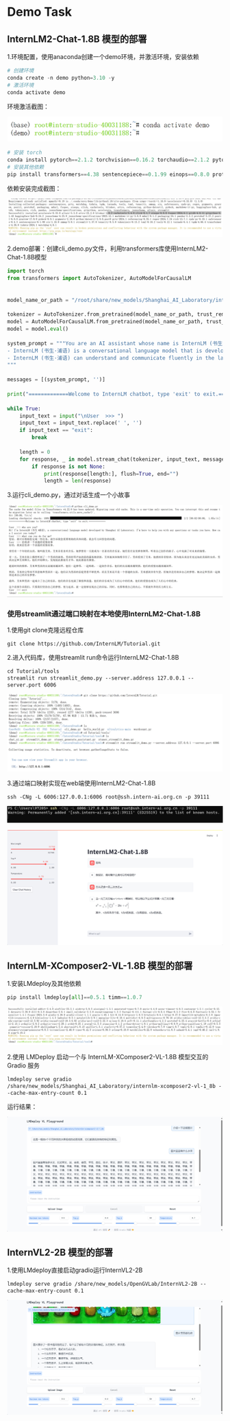 # Demo Task

## InternLM2-Chat-1.8B 模型的部署

1.环境配置，使用anaconda创建一个demo环境，并激活环境，安装依赖

```python
# 创建环境
conda create -n demo python=3.10 -y
# 激活环境
conda activate demo
```

环境激活截图：

![](../../sources/L1/Demo/01.png)

```python
# 安装 torch
conda install pytorch==2.1.2 torchvision==0.16.2 torchaudio==2.1.2 pytorch-cuda=12.1 -c pytorch -c nvidia -y
# 安装其他依赖
pip install transformers==4.38 sentencepiece==0.1.99 einops==0.8.0 protobuf==5.27.2 accelerate==0.33.0 streamlit==1.37.0
```

依赖安装完成截图：

![](../../sources/L1/Demo/02.png)

2.demo部署：创建cli_demo.py文件，利用transformers库使用InternLM2-Chat-1.8B模型

```python
import torch
from transformers import AutoTokenizer, AutoModelForCausalLM


model_name_or_path = "/root/share/new_models/Shanghai_AI_Laboratory/internlm2-chat-1_8b"

tokenizer = AutoTokenizer.from_pretrained(model_name_or_path, trust_remote_code=True, device_map='cuda:0')
model = AutoModelForCausalLM.from_pretrained(model_name_or_path, trust_remote_code=True, torch_dtype=torch.bfloat16, device_map='cuda:0')
model = model.eval()

system_prompt = """You are an AI assistant whose name is InternLM (书生·浦语).
- InternLM (书生·浦语) is a conversational language model that is developed by Shanghai AI Laboratory (上海人工智能实验室). It is designed to be helpful, honest, and harmless.
- InternLM (书生·浦语) can understand and communicate fluently in the language chosen by the user such as English and 中文.
"""

messages = [(system_prompt, '')]

print("=============Welcome to InternLM chatbot, type 'exit' to exit.=============")

while True:
    input_text = input("\nUser  >>> ")
    input_text = input_text.replace(' ', '')
    if input_text == "exit":
        break

    length = 0
    for response, _ in model.stream_chat(tokenizer, input_text, messages):
        if response is not None:
            print(response[length:], flush=True, end="")
            length = len(response)
```

3.运行cli_demo.py，通过对话生成一个小故事

![](../../sources/L1/Demo/03.png)

### 使用streamlit通过端口映射在本地使用InternLM2-Chat-1.8B

1.使用git clone克隆远程仓库

```shell
git clone https://github.com/InternLM/Tutorial.git
```

2.进入代码库，使用streamlit run命令运行InternLM2-Chat-1.8B

```shell
cd Tutorial/tools
streamlit run streamlit_demo.py --server.address 127.0.0.1 --server.port 6006
```

![](../../sources/L1/Demo/04.png)

3.通过端口映射实现在web端使用InternLM2-Chat-1.8B

```shell
ssh -CNg -L 6006:127.0.0.1:6006 root@ssh.intern-ai.org.cn -p 39111
```

![](../../sources/L1/Demo/05.png)

![](../../sources/L1/Demo/06.png)

## InternLM-XComposer2-VL-1.8B 模型的部署

1.安装LMdeploy及其他依赖

```python
pip install lmdeploy[all]==0.5.1 timm==1.0.7
```

![](../../sources/L1/Demo/07.png)

2.使用 LMDeploy 启动一个与 InternLM-XComposer2-VL-1.8B 模型交互的 Gradio 服务

```shell
lmdeploy serve gradio /share/new_models/Shanghai_AI_Laboratory/internlm-xcomposer2-vl-1_8b --cache-max-entry-count 0.1
```

运行结果：

![](../../sources/L1/Demo/08.png)

## InternVL2-2B 模型的部署

1.使用LMdeploy直接启动gradio运行InternVL2-2B

```shell
lmdeploy serve gradio /share/new_models/OpenGVLab/InternVL2-2B --cache-max-entry-count 0.1
```

![](../../sources/L1/Demo/09.png)
